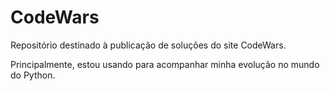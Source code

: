 # CodeWars

Repositório destinado à publicação de soluções do site CodeWars.

Principalmente, estou usando para acompanhar minha evolução no mundo do Python.
